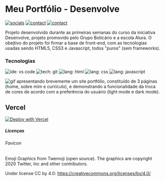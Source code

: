# Meu Portfólio - Desenvolve

[![socials](https://img.shields.io/badge/linkedin-oliverbenites-steelblue?style=plastic&logo=linkedin&logoColor=0077B5&labelColor=white "socials")](https://www.linkedin.com/in/oliwerb/) 
[![contact](https://img.shields.io/badge/protonmail-darkslateblue?style=plastic&logo=protonmail&logoColor=darkslateblue&labelColor=white "socials")](mailto:olwrrb@protonmail.com") 
[![contact](https://img.shields.io/badge/gmail-firebrick?style=plastic&logo=gmail&logoColor=B22222&labelColor=white "socials")](mailto:benites.olivr@gmail.com.com")

Projeto desenvolvido durante as primeiras semanas do curso da iniciativa Desenvolve, projeto promovido pelo Grupo Boticário e a escola Alura. O obejtivo do projeto foi firmar a base de front-end, com as tecnologias usadas sendo HTML5, CSS3 e Javascript, todos "puros" (sem frameworks).

### Tecnologias
![ide: vs code](https://img.shields.io/badge/IDE-visual_studio_code-lightblue?style=plastic&logo=visualstudiocode&logoColor=0078D4&labelColor=white&color=0078D4)
![tech: git](https://img.shields.io/badge/git-orangered?style=plastic&logo=git&logoColor=FF4500&labelColor=white)
![lang: html](https://img.shields.io/badge/lang.-html-darkorange?style=plastic&logo=html5&logoColor=FF8C00&labelColor=white)
![lang: css](https://img.shields.io/badge/lang.-css-royalblue?style=plastic&logo=css3&logoColor=4169E1&labelColor=white)
![lang: javascript](https://img.shields.io/badge/lang.-javascript-gold?style=plastic&logo=javascript&logoColor=FFD700&labelColor=191919)

![gif apresentando brevemente um site portfólio, constituído de 3 páginas (home, sobre mim e currículo), e demonstrando a funcionalidade da troca de cores de acordo com a preferência do usuário (light mode e dark mode).](src/assets/portfolio.gif)

## Vercel

[![Deploy with Vercel](https://vercel.com/button)](https://desenvolve-24-portfolio.vercel.app/index.html)

##### Licenças

###### Favicon

Emoji Graphics from Twemoji (open source). The graphics are copyright 2020 Twitter, Inc and other contributors.

Under license CC by 4.0: https://creativecommons.org/licenses/by/4.0/ 
